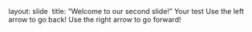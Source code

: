 layout: slide  
title: “Welcome to our second slide!”
Your test
Use the left arrow to go back!
Use the right arrow to go forward!
